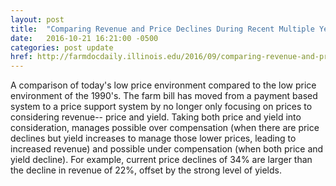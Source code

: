```yaml
---
layout: post
title:  "Comparing Revenue and Price Declines During Recent Multiple Year Declines"
date:   2016-10-21 16:21:00 -0500
categories: post update
href: http://farmdocdaily.illinois.edu/2016/09/comparing-revenue-and-price-declines-during.html
---
```


A comparison of today's low price environment compared to the low price 
environment of the 1990's.
The farm bill has moved from a payment based system to a price support system 
by no longer only focusing on prices to considering revenue-- price and yield.
Taking both price and yield into consideration, manages possible over compensation
(when there are price declines but yield increases to manage those lower prices, 
leading to increased revenue) and possible under compensation (when both price
and yield decline).  For example, current price declines of 34% are larger than
the decline in revenue of 22%, offset by the strong level of yields.

